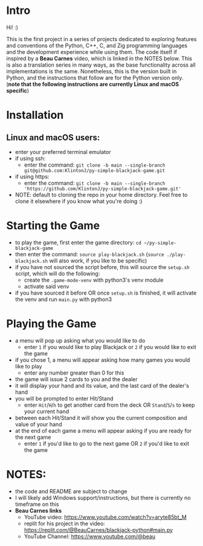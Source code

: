 # Intro
Hi! :)

This is the first project in a series of projects dedicated to exploring features and conventions of the Python, C++,
C, and Zig programming languages and the development experience while using them. The code itself if inspired by a 
**Beau Carnes** video, which is linked in the NOTES below. This is also a translation series in many ways, as the base
functionality across all implementations is the same. Nonetheless, this is the version built in Python, and the 
instructions that follow are for the Python version only.
(**note that the following instructions are currently Linux and macOS specific**) 

# Installation 
## Linux and macOS users:  
- enter your preferred terminal emulator
- if using ssh:
    - enter the command: `git clone -b main --single-branch git@github.com:KlintonJ/py-simple-blackjack-game.git`
- if using https:
    - enter the command: `git clone -b main --single-branch 'https://github.com/KlintonJ/py-simple-blackjack-game.git'`
- NOTE: default to cloning the repo in your home directory. Feel free to clone it elsewhere if you know what you're doing :)

# Starting the Game 
- to play the game, first enter the game directory: `cd ~/py-simple-blackjack-game`
- then enter the command: `source play-blackjack.sh` (`source ./play-blackjack.sh` will also work, if you like to be specific)
- if you have not sourced the script before, this will source the `setup.sh` script, which will do the following:
    - create the `.game-mode-venv` with python3's venv module
    - activate said venv
- if you have sourced it before OR once `setup.sh` is finished, it will activate the venv and run `main.py` with python3

# Playing the Game 
- a menu will pop up asking what you would like to do 
    - enter `1` if you would like to play Blackjack or `2` if you would like to exit the game 
- if you chose 1, a menu will appear asking how many games you would like to play 
    - enter any number greater than 0 for this 
- the game will issue 2 cards to you and the dealer
- it will display your hand and its value, and the last card of the dealer's hand
- you will be prompted to enter Hit/Stand
    - enter `Hit`/`H`/`h` to get another card from the deck OR `Stand`/`S`/`s` to keep your current hand
- between each Hit/Stand it will show you the current composition and value of your hand
- at the end of each game a menu will appear asking if you are ready for the next game 
    - enter `1` if you'd like to go to the next game OR `2` if you'd like to exit the game 

# NOTES:
- the code and README are subject to change
- I will likely add Windows support/instructions, but there is currently no timeframe on this
- **Beau Carnes links**
    - YouTube video: https://www.youtube.com/watch?v=aryte85bt_M
    - replit for his project in the video: https://replit.com/@BeauCarnes/blackjack-python#main.py
    - YouTube Channel: https://www.youtube.com/@beau 
